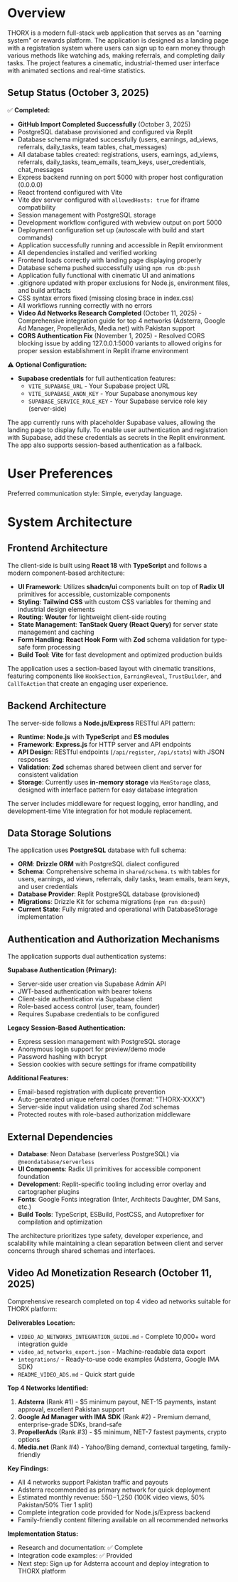 # Overview

THORX is a modern full-stack web application that serves as an "earning system" or rewards platform. The application is designed as a landing page with a registration system where users can sign up to earn money through various methods like watching ads, making referrals, and completing daily tasks. The project features a cinematic, industrial-themed user interface with animated sections and real-time statistics.

## Setup Status (October 3, 2025)

✅ **Completed:**
- **GitHub Import Completed Successfully** (October 3, 2025)
- PostgreSQL database provisioned and configured via Replit
- Database schema migrated successfully (users, earnings, ad_views, referrals, daily_tasks, team tables, chat_messages)
- All database tables created: registrations, users, earnings, ad_views, referrals, daily_tasks, team_emails, team_keys, user_credentials, chat_messages
- Express backend running on port 5000 with proper host configuration (0.0.0.0)
- React frontend configured with Vite
- Vite dev server configured with `allowedHosts: true` for iframe compatibility
- Session management with PostgreSQL storage
- Development workflow configured with webview output on port 5000
- Deployment configuration set up (autoscale with build and start commands)
- Application successfully running and accessible in Replit environment
- All dependencies installed and verified working
- Frontend loads correctly with landing page displaying properly
- Database schema pushed successfully using `npm run db:push`
- Application fully functional with cinematic UI and animations
- .gitignore updated with proper exclusions for Node.js, environment files, and build artifacts
- CSS syntax errors fixed (missing closing brace in index.css)
- All workflows running correctly with no errors
- **Video Ad Networks Research Completed** (October 11, 2025) - Comprehensive integration guide for top 4 networks (Adsterra, Google Ad Manager, PropellerAds, Media.net) with Pakistan support
- **CORS Authentication Fix** (November 1, 2025) - Resolved CORS blocking issue by adding 127.0.0.1:5000 variants to allowed origins for proper session establishment in Replit iframe environment

⚠️ **Optional Configuration:**
- **Supabase credentials** for full authentication features:
  - `VITE_SUPABASE_URL` - Your Supabase project URL
  - `VITE_SUPABASE_ANON_KEY` - Your Supabase anonymous key
  - `SUPABASE_SERVICE_ROLE_KEY` - Your Supabase service role key (server-side)

The app currently runs with placeholder Supabase values, allowing the landing page to display fully. To enable user authentication and registration with Supabase, add these credentials as secrets in the Replit environment. The app also supports session-based authentication as a fallback.

# User Preferences

Preferred communication style: Simple, everyday language.

# System Architecture

## Frontend Architecture

The client-side is built using **React 18** with **TypeScript** and follows a modern component-based architecture:

- **UI Framework**: Utilizes **shadcn/ui** components built on top of **Radix UI** primitives for accessible, customizable components
- **Styling**: **Tailwind CSS** with custom CSS variables for theming and industrial design elements
- **Routing**: **Wouter** for lightweight client-side routing
- **State Management**: **TanStack Query (React Query)** for server state management and caching
- **Form Handling**: **React Hook Form** with **Zod** schema validation for type-safe form processing
- **Build Tool**: **Vite** for fast development and optimized production builds

The application uses a section-based layout with cinematic transitions, featuring components like `HookSection`, `EarningReveal`, `TrustBuilder`, and `CallToAction` that create an engaging user experience.

## Backend Architecture

The server-side follows a **Node.js/Express** RESTful API pattern:

- **Runtime**: **Node.js** with **TypeScript** and **ES modules**
- **Framework**: **Express.js** for HTTP server and API endpoints
- **API Design**: RESTful endpoints (`/api/register`, `/api/stats`) with JSON responses
- **Validation**: **Zod** schemas shared between client and server for consistent validation
- **Storage**: Currently uses **in-memory storage** via `MemStorage` class, designed with interface pattern for easy database integration

The server includes middleware for request logging, error handling, and development-time Vite integration for hot module replacement.

## Data Storage Solutions

The application uses **PostgreSQL** database with full schema:

- **ORM**: **Drizzle ORM** with PostgreSQL dialect configured
- **Schema**: Comprehensive schema in `shared/schema.ts` with tables for users, earnings, ad views, referrals, daily tasks, team emails, team keys, and user credentials
- **Database Provider**: Replit PostgreSQL database (provisioned)
- **Migrations**: Drizzle Kit for schema migrations (`npm run db:push`)
- **Current State**: Fully migrated and operational with DatabaseStorage implementation

## Authentication and Authorization Mechanisms

The application supports dual authentication systems:

**Supabase Authentication (Primary):**
- Server-side user creation via Supabase Admin API
- JWT-based authentication with bearer tokens
- Client-side authentication via Supabase client
- Role-based access control (user, team, founder)
- Requires Supabase credentials to be configured

**Legacy Session-Based Authentication:**
- Express session management with PostgreSQL storage
- Anonymous login support for preview/demo mode
- Password hashing with bcrypt
- Session cookies with secure settings for iframe compatibility

**Additional Features:**
- Email-based registration with duplicate prevention
- Auto-generated unique referral codes (format: "THORX-XXXX")
- Server-side input validation using shared Zod schemas
- Protected routes with role-based authorization middleware

## External Dependencies

- **Database**: Neon Database (serverless PostgreSQL) via `@neondatabase/serverless`
- **UI Components**: Radix UI primitives for accessible component foundation
- **Development**: Replit-specific tooling including error overlay and cartographer plugins
- **Fonts**: Google Fonts integration (Inter, Architects Daughter, DM Sans, etc.)
- **Build Tools**: TypeScript, ESBuild, PostCSS, and Autoprefixer for compilation and optimization

The architecture prioritizes type safety, developer experience, and scalability while maintaining a clean separation between client and server concerns through shared schemas and interfaces.

## Video Ad Monetization Research (October 11, 2025)

Comprehensive research completed on top 4 video ad networks suitable for THORX platform:

**Deliverables Location:**
- `VIDEO_AD_NETWORKS_INTEGRATION_GUIDE.md` - Complete 10,000+ word integration guide
- `video_ad_networks_export.json` - Machine-readable data export
- `integrations/` - Ready-to-use code examples (Adsterra, Google IMA SDK)
- `README_VIDEO_ADS.md` - Quick start guide

**Top 4 Networks Identified:**
1. **Adsterra** (Rank #1) - $5 minimum payout, NET-15 payments, instant approval, excellent Pakistan support
2. **Google Ad Manager with IMA SDK** (Rank #2) - Premium demand, enterprise-grade SDKs, brand-safe
3. **PropellerAds** (Rank #3) - $5 minimum, NET-7 fastest payments, crypto options
4. **Media.net** (Rank #4) - Yahoo/Bing demand, contextual targeting, family-friendly

**Key Findings:**
- All 4 networks support Pakistan traffic and payouts
- Adsterra recommended as primary network for quick deployment
- Estimated monthly revenue: $550-$1,250 (100K video views, 50% Pakistan/50% Tier 1 split)
- Complete integration code provided for Node.js/Express backend
- Family-friendly content filtering available on all recommended networks

**Implementation Status:**
- Research and documentation: ✅ Complete
- Integration code examples: ✅ Provided
- Next step: Sign up for Adsterra account and deploy integration to THORX platform